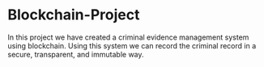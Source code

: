 # Blockchain-Project
In this project we have created a criminal evidence management system using blockchain. Using this system we can record the criminal record in a secure, transparent, and immutable way.
